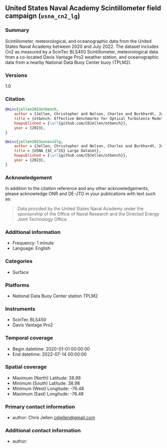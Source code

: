 ## United States Naval Academy Scintillometer field campaign (`usna_cn2_lg`)

### Summary

Scintillometer, meteorological, and oceanographic data from the United States Naval Academy between 2020 and July 2022. The dataset includes Cn2 as measured by a ScinTec BLS450 Scintillometer, meteorological data from a co-located Davis Vantage Pro2 weather station, and oceanographic data from a nearby National Data Buoy Center buoy (TPLM2).

### Versions

1.0

### Citation
```bibtex
@misc{jellen2023otbench,
    author = {Jellen, Christopher and Nelson, Charles and Burkhardt, John and Brownell, Cody}.
    title = {otbench: Effective Benchmarks for Optical Turbulence Modeling},
    howpublished = {\url{github.com/CDJellen/otbench}},
    year = {2023},
}
```

```bibtex
@misc{jellen2023usnacn2lg,
    author = {Jellen, Christopher and Nelson, Charles and Burkhardt, John and Brownell, Cody}.
    title = {USNA {$C_n^2$} Large Dataset},
    howpublished = {\url{github.com/CDJellen/otbench}},
    year = {2023},
}
```

### Acknowledgement

In addition to the citation reference and any other acknowledgements, please acknowledge ONR and DE-JTO in your publications with text such as:

>  Data provided by the United States Naval Academy under the sponsorship of the Office of Naval Research and the Directed Energy Joint Technology Office.

### Additional information

 * Frequency: 1 minute
 * Language: English

### Categories

 * Surface

### Platforms

 * National Data Buoy Center station TPLM2

### Instruments

 * ScinTec BLS450
 * Davis Vantage Pro2

### Temporal coverage

 * Begin datetime: 2020-01-01 00:00:00
 * End datetime: 2022-07-14 00:00:00

### Spatial coverage

 * Maximum (North) Latitude: 38.98
 * Minimum (South) Latitude: 38.98
 * Minimum (West) Longitude: -76.48
 * Maximum (East) Longitude: -76.48

### Primary contact information

 * author: Chris Jellen <cdjellen@gmail.com>

### Additional contact information

 * author: 
